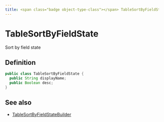 ```yaml
---
title: <span class="badge object-type-class"></span> TableSortByFieldState
---
```

# <span class="badge object-type-class"></span> TableSortByFieldState

Sort by field state

## Definition

```java
public class TableSortByFieldState {
  public String displayName;
  public Boolean desc;
}
```
## See also

 * <span class="badge builder"></span> [TableSortByFieldStateBuilder](./builder-TableSortByFieldStateBuilder.md)
